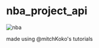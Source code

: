 # nba_project_api


![nba](https://user-images.githubusercontent.com/80264216/229374747-18a7c208-bbaa-41f6-9273-e13e5b79c908.png)


made using @mitchKoko's tutorials
